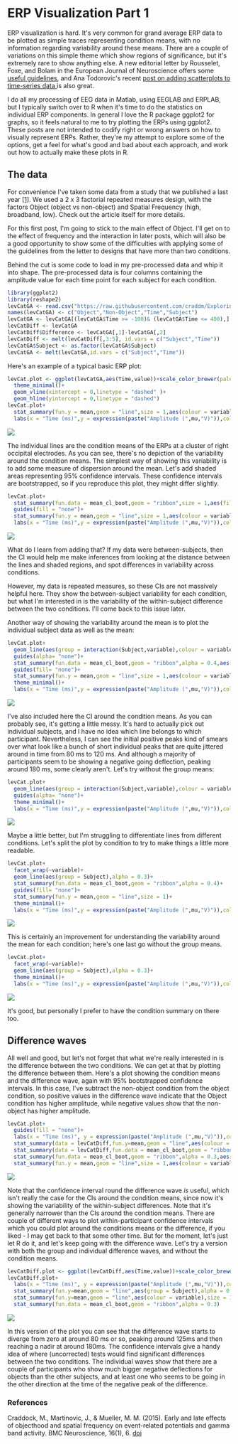 # ERP Visualization Part 1



ERP visualization is hard. It's very common for grand average ERP data to be plotted as simple traces representing condition means, with no information regarding variability around these means. There are a couple of variations on this simple theme which show regions of significance, but it's extremely rare to show anything else. A new editorial letter by Rousselet, Foxe, and Bolam in the European Journal of Neuroscience offers some <a href ="http://http://onlinelibrary.wiley.com/doi/10.1111/ejn.13400/epdf">useful guidelines</a>, and Ana Todorovic's recent <a href="http://neuroanatody.com/2016/09/scatterplotting-time-series/">post on adding scatterplots to time-series data </a>is also great. 

I do all my processing of EEG data in Matlab, using EEGLAB and ERPLAB, but I typically switch over to R when it's time to do the statistics on individual ERP components. In general I love the R package ggplot2 for graphs, so it feels natural to me to try plotting the ERPs using ggplot2. These posts are not intended to codify right or wrong answers on how to visually represent ERPs. Rather, they're my attempt to explore some of the options, get a feel for what's good and bad about each approach, and work out how to actually make these plots in R.

## The data

For convenience I've taken some data from a study that we published a last year <a href="#craddock">[1]</a>. We used a 2 x 3 factorial repeated measures design, with the factors Object (object vs non-object) and Spatial Frequency (high, broadband, low). Check out the article itself for more details. 

For this first post, I'm going to stick to the main effect of Object. I'll get on to the effect of frequency and the interaction in later posts, which will also be a good opportunity to show some of the difficulties with applying some of the guidelines from the letter to designs that have more than two conditions.

Behind the cut is some code to load in my pre-processed data and whip it into shape. The pre-processed data is four columns containing the amplitude value for each time point for each subject for each condition.


```r
library(ggplot2)
library(reshape2)
levCatGA <- read.csv("https://raw.githubusercontent.com/craddm/ExploringERPs/master/levCatObjNon.csv",header = FALSE)
names(levCatGA) <- c("Object","Non-Object","Time","Subject")
levCatGA <- levCatGA[(levCatGA$Time >= -100)& (levCatGA$Time <= 400),]
levCatDiff <- levCatGA
levCatDiff$Difference <- levCatGA[,1]-levCatGA[,2]
levCatDiff <- melt(levCatDiff[,3:5], id.vars = c("Subject","Time"))
levCatGA$Subject <- as.factor(levCatGA$Subject)
levCatGA <- melt(levCatGA,id.vars = c("Subject","Time"))
```

Here's an example of a typical basic ERP plot:


```r
levCat.plot <- ggplot(levCatGA,aes(Time,value))+scale_color_brewer(palette = "Set1")+
  theme_minimal()+
  geom_vline(xintercept = 0,linetype = "dashed" )+
  geom_hline(yintercept = 0,linetype = "dashed")
levCat.plot+
  stat_summary(fun.y = mean,geom = "line",size = 1,aes(colour = variable))+
  labs(x = "Time (ms)",y = expression(paste("Amplitude (",mu,"V)")),colour = "")
```

![](2016-09-19-ERP-Visualization-Part-1_files/figure-html/basicPlot-1.svg)<!-- -->

The individual lines are the condition means of the ERPs at a cluster of right occipital electrodes. 
As you can see, there's no depiction of the variability around the condition means. The simplest way of showing this variability is to add some measure of dispersion around the mean. Let's add shaded areas representing 95% confidence intervals. These confidence intervals are bootstrapped, so if you reproduce this plot, they might differ slightly.


```r
levCat.plot+
  stat_summary(fun.data = mean_cl_boot,geom = "ribbon",size = 1,aes(fill = variable),alpha = 0.3)+
  guides(fill = "none")+
  stat_summary(fun.y = mean,geom = "line",size = 1,aes(colour = variable))+
  labs(x = "Time (ms)",y = expression(paste("Amplitude (",mu,"V)")),colour = "")
```

![](2016-09-19-ERP-Visualization-Part-1_files/figure-html/CIPlot-1.svg)<!-- -->

What do I learn from adding that? If my data were between-subjects, then the CI would help me make inferences from looking at the distance between the lines and shaded regions, and spot differences in variability across conditions.

However, my data is repeated measures, so these CIs are not massively helpful here. They show the between-subject variability for each condition, but what I'm interested in is the variability of the within-subject difference between the two conditions. I'll come back to this issue later.

Another way of showing the variability around the mean is to plot the individual subject data as well as the mean:


```r
levCat.plot+
  geom_line(aes(group = interaction(Subject,variable),colour = variable,alpha = 0.2))+
  guides(alpha= "none")+
  stat_summary(fun.data = mean_cl_boot,geom = "ribbon",alpha = 0.4,aes(fill = variable))+
  guides(fill= "none")+
  stat_summary(fun.y = mean,geom = "line",size = 1,aes(colour = variable))+
  theme_minimal()+
  labs(x = "Time (ms)",y = expression(paste("Amplitude (",mu,"V)")),colour = "")
```

![](2016-09-19-ERP-Visualization-Part-1_files/figure-html/indivAndGroup-1.svg)<!-- -->

I've also included here the CI around the condition means. As you can probably see, it's getting a little messy. It's hard to actually pick out individual subjects, and I have no idea which line belongs to which participant. Nevertheless, I can see the initial positive peaks kind of smears over what look like a bunch of short individual peaks that are quite jittered around in time from 80 ms to 120 ms. And although a majority of participants seem to be showing a negative going deflection, peaking around 180 ms, some clearly aren't. Let's try without the group means:


```r
levCat.plot+
  geom_line(aes(group = interaction(Subject,variable),colour = variable,alpha = 0.2))+
  guides(alpha= "none")+
  theme_minimal()+
  labs(x = "Time (ms)",y = expression(paste("Amplitude (",mu,"V)")),colour = "")
```

![](2016-09-19-ERP-Visualization-Part-1_files/figure-html/indivNoGroup-1.svg)<!-- -->

Maybe a little better, but I'm struggling to differentiate lines from different conditions. Let's split the plot by condition to try to make things a little more readable.


```r
levCat.plot+
  facet_wrap(~variable)+
  geom_line(aes(group = Subject),alpha = 0.3)+
  stat_summary(fun.data = mean_cl_boot,geom = "ribbon",alpha = 0.4)+
  guides(fill= "none")+
  stat_summary(fun.y = mean,geom = "line",size = 1)+
  theme_minimal()+
  labs(x = "Time (ms)",y = expression(paste("Amplitude (",mu,"V)")),colour = "")
```

![](2016-09-19-ERP-Visualization-Part-1_files/figure-html/condSplit-1.svg)<!-- -->

This is certainly an improvement for understanding the variability around the mean for each condition; here's one last go without the group means.


```r
levCat.plot+
  facet_wrap(~variable)+
  geom_line(aes(group = Subject),alpha = 0.3)+
  theme_minimal()+
  labs(x = "Time (ms)",y = expression(paste("Amplitude (",mu,"V)")),colour = "")
```

![](2016-09-19-ERP-Visualization-Part-1_files/figure-html/condSplitNoMean-1.svg)<!-- -->

It's good, but personally I prefer to have the condition summary on there too.

## Difference waves

All well and good, but let's not forget that what we're really interested in is the difference between the two conditions. We can get at that by plotting the difference between them. Here's a plot showing the condition means and the difference wave, again with 95% bootstrapped confidence intervals. In this case, I've subtract the non-object condition from the object condition, so positive values in the difference wave indicate that the Object condition has higher amplitude, while negative values show that the non-object has higher amplitude.


```r
levCat.plot+
  guides(fill = "none")+
  labs(x = "Time (ms)", y = expression(paste("Amplitude (",mu,"V)")),colour = "")+
  stat_summary(data = levCatDiff,fun.y=mean,geom = "line",aes(colour = variable))+
  stat_summary(data = levCatDiff,fun.data = mean_cl_boot,geom = "ribbon",alpha = 0.3)+
  stat_summary(fun.data = mean_cl_boot,geom = "ribbon",alpha = 0.3,aes(fill = variable))+
  stat_summary(fun.y = mean,geom = "line",size = 1,aes(colour = variable))
```

![](2016-09-19-ERP-Visualization-Part-1_files/figure-html/diffPlot-1.svg)<!-- -->

Note that the confidence interval round the difference wave *is* useful, which isn't really the case for the CIs around the condition means, since now it's showing the variability of the within-subject differences. Note that it's generally narrower than the CIs around the condition means. 
There are couple of different ways to plot within-participant confidence intervals which you could plot around the conditions means or the difference, if you liked - I may get back to that some other time. But for the moment, let's just let R do it, and let's keep going with the difference wave. Let's try a version with both the group and individual difference waves, and without the condition means.


```r
levCatDiff.plot <- ggplot(levCatDiff,aes(Time,value))+scale_color_brewer(palette = "Set1")+theme_minimal()
levCatDiff.plot+
  labs(x = "Time (ms)", y = expression(paste("Amplitude (",mu,"V)")),colour = "")+
  stat_summary(fun.y=mean,geom = "line",aes(group = Subject),alpha = 0.3)+
  stat_summary(fun.y=mean,geom = "line",aes(colour = variable),size = 1)+
  stat_summary(fun.data = mean_cl_boot,geom = "ribbon",alpha = 0.3)
```

![](2016-09-19-ERP-Visualization-Part-1_files/figure-html/indivDiffPlot-1.svg)<!-- -->

In this version of the plot you can see that the difference wave starts to diverge from zero at around 80 ms or so, peaking around 125ms and then reaching a nadir at around 180ms. The confidence intervals give a handy idea of where (uncorrected) tests would find significant differences between the two conditions. The individual waves show that there are a couple of participants who show much bigger negative deflections for objects than the other subjects, and at least one who seems to be going in the other direction at the time of the negative peak of the difference.

### References
<div id="craddock">
<p>Craddock, M., Martinovic, J., & Mueller, M. M. (2015). Early and late effects of objecthood and spatial frequency on event-related potentials and gamma band activity. BMC Neuroscience, 16(1), 6. <a href ="http://doi.org/10.1186/s12868-015-0144-8">doi</a></p>
</div>
